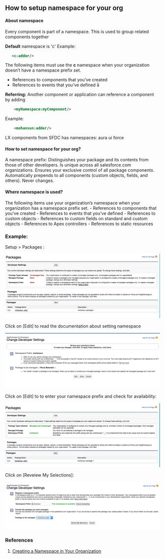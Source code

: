## How to setup namespace for your org


#### About namespace

Every component is part of a namespace.
This is used to group related components together


**Default** namespace is 'c'
Example:
```xml
   <c:adder/>
```
The following items must use the **c** namespace when your organization doesn’t have a namespace prefix set.
- References to components that you’ve created
- References to events that you’ve defined
å

**Referring:**
Another component or application can reference a component
by adding
```xml  
    <myNamespace:myComponent/>
```
Example:
```xml
    <mohansun:adder/>
```

LX components from SFDC has namespaces:
 aura
 ui
 force

#### How to set namespace for your org?

A namespace prefix:
    Distinguishes your package and its contents from those of other developers.
    Is unique across all salesforce.com organizations.
    Ensures your exclusive control of all package components.
    Automatically prepends to all components (custom objects, fields, and others).
    Never changes.

#### Where namespace is used?
The following items use your organization’s namespace when your organization has a namespace prefix set.
    - References to components that you’ve created
    - References to events that you’ve defined
    - References to custom objects
    - References to custom fields on standard and custom objects
    - References to Apex controllers
    - References to static resources



### Example:
Setup > Packages :

![Setup > Packages ](../img/namespace/namespace-1.png)

Click on [Edit] to read the documentation about setting namespace


![Setup > Packages ](../img/namespace/namespace-3.png)

Click on [Edit] to to enter your namespace prefix and check for availability:

![Setup > Packages ](../img/namespace/namespace-5.png)

 Click on [Reveiew My Selections]:

![Setup > Packages ](../img/namespace/namespace-4.png)

### References

1. [Creating a Namespace in Your Organization ](https://developer.salesforce.com/docs/atlas.en-us.lightning.meta/lightning/namespaces_creating.htm)
